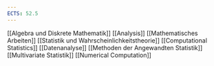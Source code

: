 ```yaml
---
ECTS: 52.5
---
```

[[Algebra und Diskrete Mathematik]]
[[Analysis]]
[[Mathematisches Arbeiten]]
[[Statistik und Wahrscheinlichkeitstheorie]]
[[Computational Statistics]]
[[Datenanalyse]]
[[Methoden der Angewandten Statistik]]
[[Multivariate Statistik]]
[[Numerical Computation]]
